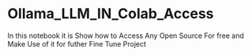 # Ollama_LLM_IN_Colab_Access
In this notebook it is Show how to Access Any Open Source For free and Make Use of it for futher Fine Tune Project
